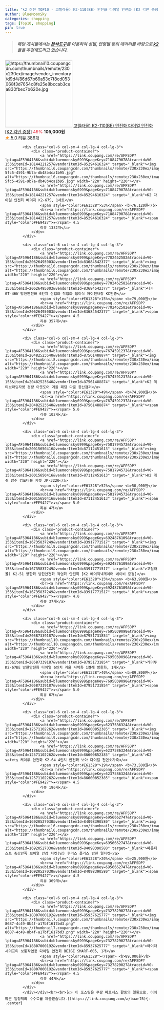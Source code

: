 ```yaml
---
title: "k2 추천 TOP10 - 고릴라몰) K2-110(BE) 안전화 다이얼 안전화 [K2 각반 증정]"
author: BlueMoonSky
categories: shopping
tags: [Top10, shopping]
pin: true
---
```


> ##### 해당 게시물에서는 [**분석도구**](https://itemscout.io/)를 이용하여 **성별**, **연령별** 등의 데이터를 바탕으로 [**k2**](https://link.coupang.com/a/baae76)들을 추천해드리고 있습니다.
<div class="container"><div class="row">
            <div class="col-6 col-sm-4 col-lg-4 col-lg-3">
                <div class="product-container">
                    <a href="https://link.coupang.com/re/AFFSDP?lptag=AF5964186&subid=bluemoonsky6999&pageKey=6893685469&traceid=V0-153&itemId=16557134067&vendorItemId=83743398183" target="_blank"><img src="https://thumbnail10.coupangcdn.com/thumbnails/remote/230x230ex/image/vendor_inventory/d9d4/86d67b69a53c7f8cd053068f3d7654c8fe25e8bccab3cea830fbec7b620e.jpg" alt="https://thumbnail10.coupangcdn.com/thumbnails/remote/230x230ex/image/vendor_inventory/d9d4/86d67b69a53c7f8cd053068f3d7654c8fe25e8bccab3cea830fbec7b620e.jpg" width="220" height="220"></a>
                    <a href="https://link.coupang.com/re/AFFSDP?lptag=AF5964186&subid=bluemoonsky6999&pageKey=6893685469&traceid=V0-153&itemId=16557134067&vendorItemId=83743398183" target="_blank">고릴라몰) K2-110(BE) 안전화 다이얼 안전화 [K2 각반 증정]</a>
                    <span style="color:#E61328">49%</span> <b>105,000원</b>
                    <br><a href="https://link.coupang.com/re/AFFSDP?lptag=AF5964186&subid=bluemoonsky6999&pageKey=6893685469&traceid=V0-153&itemId=16557134067&vendorItemId=83743398183" target="_blank"><span style="color:#FE9427">★</span> 5.0
                    리뷰 386개</a>
                </div>
            </div>
            
            <div class="col-6 col-sm-4 col-lg-4 col-lg-3">
                <div class="product-container">
                    <a href="https://link.coupang.com/re/AFFSDP?lptag=AF5964186&subid=bluemoonsky6999&pageKey=7188479078&traceid=V0-153&itemId=18144221257&vendorItemId=85294616324" target="_blank"><img src="https://thumbnail6.coupangcdn.com/thumbnails/remote/230x230ex/image/retail/images/2023/03/10/15/2/c26217bf-5fc5-4591-9b7a-db48b4ca1b95.jpg" alt="https://thumbnail6.coupangcdn.com/thumbnails/remote/230x230ex/image/retail/images/2023/03/10/15/2/c26217bf-5fc5-4591-9b7a-db48b4ca1b95.jpg" width="220" height="220"></a>
                    <a href="https://link.coupang.com/re/AFFSDP?lptag=AF5964186&subid=bluemoonsky6999&pageKey=7188479078&traceid=V0-153&itemId=18144221257&vendorItemId=85294616324" target="_blank">K2 다이얼 안전화 베이지 K2-67S, 1세트</a>
                    <span style="color:#E61328">53%</span> <b>76,120원</b>
                    <br><a href="https://link.coupang.com/re/AFFSDP?lptag=AF5964186&subid=bluemoonsky6999&pageKey=7188479078&traceid=V0-153&itemId=18144221257&vendorItemId=85294616324" target="_blank"><span style="color:#FE9427">★</span> 4.5
                    리뷰 1332개</a>
                </div>
            </div>
            
            <div class="col-6 col-sm-4 col-lg-4 col-lg-3">
                <div class="product-container">
                    <a href="https://link.coupang.com/re/AFFSDP?lptag=AF5964186&subid=bluemoonsky6999&pageKey=7702462582&traceid=V0-153&itemId=20626495003&vendorItemId=83684542377" target="_blank"><img src="https://thumbnail6.coupangcdn.com/thumbnails/remote/230x230ex/image/vendor_inventory/5cd0/1902d96f6de6a97944ca007fe50b307584ab83e4dbd1c84a8ec99ffa1add.jpg" alt="https://thumbnail6.coupangcdn.com/thumbnails/remote/230x230ex/image/vendor_inventory/5cd0/1902d96f6de6a97944ca007fe50b307584ab83e4dbd1c84a8ec99ffa1add.jpg" width="220" height="220"></a>
                    <a href="https://link.coupang.com/re/AFFSDP?lptag=AF5964186&subid=bluemoonsky6999&pageKey=7702462582&traceid=V0-153&itemId=20626495003&vendorItemId=83684542377" target="_blank">네파 GT-46W 방한안전화 6인치 산업화 작업화 접이식 아이젠내장 KC인증</a>
                    <span style="color:#E61328">15%</span> <b>79,000원</b>
                    <br><a href="https://link.coupang.com/re/AFFSDP?lptag=AF5964186&subid=bluemoonsky6999&pageKey=7702462582&traceid=V0-153&itemId=20626495003&vendorItemId=83684542377" target="_blank"><span style="color:#FE9427">★</span> 4.5
                    리뷰 357개</a>
                </div>
            </div>
            
            <div class="col-6 col-sm-4 col-lg-4 col-lg-3">
                <div class="product-container">
                    <a href="https://link.coupang.com/re/AFFSDP?lptag=AF5964186&subid=bluemoonsky6999&pageKey=7674591237&traceid=V0-153&itemId=20482523640&vendorItemId=87561488874" target="_blank"><img src="https://thumbnail8.coupangcdn.com/thumbnails/remote/230x230ex/image/vendor_inventory/9c43/af164b0f13857d7eed11a506188ba17975c76dc12de5c82be1c1c7ecee08.jpg" alt="https://thumbnail8.coupangcdn.com/thumbnails/remote/230x230ex/image/vendor_inventory/9c43/af164b0f13857d7eed11a506188ba17975c76dc12de5c82be1c1c7ecee08.jpg" width="220" height="220"></a>
                    <a href="https://link.coupang.com/re/AFFSDP?lptag=AF5964186&subid=bluemoonsky6999&pageKey=7674591237&traceid=V0-153&itemId=20482523640&vendorItemId=87561488874" target="_blank">K2 액티브패딩자켓 경량 아웃도어 겨울 패딩 다운 등산점퍼</a>
                    <span style="color:#E61328">49%</span> <b>74,900원</b>
                    <br><a href="https://link.coupang.com/re/AFFSDP?lptag=AF5964186&subid=bluemoonsky6999&pageKey=7674591237&traceid=V0-153&itemId=20482523640&vendorItemId=87561488874" target="_blank"><span style="color:#FE9427">★</span> 5.0
                    리뷰 102개</a>
                </div>
            </div>
            
            <div class="col-6 col-sm-4 col-lg-4 col-lg-3">
                <div class="product-container">
                    <a href="https://link.coupang.com/re/AFFSDP?lptag=AF5964186&subid=bluemoonsky6999&pageKey=7581794572&traceid=V0-153&itemId=20015650416&vendorItemId=87112451613" target="_blank"><img src="https://thumbnail8.coupangcdn.com/thumbnails/remote/230x230ex/image/vendor_inventory/9578/6fd913ef0ff7ae8c47eb2d462581be43201266002522e235f91441e5e9d7.jpg" alt="https://thumbnail8.coupangcdn.com/thumbnails/remote/230x230ex/image/vendor_inventory/9578/6fd913ef0ff7ae8c47eb2d462581be43201266002522e235f91441e5e9d7.jpg" width="220" height="220"></a>
                    <a href="https://link.coupang.com/re/AFFSDP?lptag=AF5964186&subid=bluemoonsky6999&pageKey=7581794572&traceid=V0-153&itemId=20015650416&vendorItemId=87112451613" target="_blank">K2 메쉬 방수 컴포터블 자켓 JP-3220</a>
                    <span style="color:#E61328">52%</span> <b>50,900원</b>
                    <br><a href="https://link.coupang.com/re/AFFSDP?lptag=AF5964186&subid=bluemoonsky6999&pageKey=7581794572&traceid=V0-153&itemId=20015650416&vendorItemId=87112451613" target="_blank"><span style="color:#FE9427">★</span> 5.0
                    리뷰 4개</a>
                </div>
            </div>
            
            <div class="col-6 col-sm-4 col-lg-4 col-lg-3">
                <div class="product-container">
                    <a href="https://link.coupang.com/re/AFFSDP?lptag=AF5964186&subid=bluemoonsky6999&pageKey=6924876109&traceid=V0-153&itemId=16735837249&vendorItemId=83917771517" target="_blank"><img src="https://thumbnail9.coupangcdn.com/thumbnails/remote/230x230ex/image/vendor_inventory/73ae/04be2902e04dfd795295b840a5bf24a938ce2b394aa7672e900bba62f057.jpg" alt="https://thumbnail9.coupangcdn.com/thumbnails/remote/230x230ex/image/vendor_inventory/73ae/04be2902e04dfd795295b840a5bf24a938ce2b394aa7672e900bba62f057.jpg" width="220" height="220"></a>
                    <a href="https://link.coupang.com/re/AFFSDP?lptag=AF5964186&subid=bluemoonsky6999&pageKey=6924876109&traceid=V0-153&itemId=16735837249&vendorItemId=83917771517" target="_blank">고릴라몰) K2-51 방한화 방한안전화 작업화 안전화 [K2 베이직넥게이터 네이비 증정]</a>
                    <span style="color:#E61328">15%</span> <b>63,900원</b>
                    <br><a href="https://link.coupang.com/re/AFFSDP?lptag=AF5964186&subid=bluemoonsky6999&pageKey=6924876109&traceid=V0-153&itemId=16735837249&vendorItemId=83917771517" target="_blank"><span style="color:#FE9427">★</span> 4.0
                    리뷰 37개</a>
                </div>
            </div>
            
            <div class="col-6 col-sm-4 col-lg-4 col-lg-3">
                <div class="product-container">
                    <a href="https://link.coupang.com/re/AFFSDP?lptag=AF5964186&subid=bluemoonsky6999&pageKey=7695039098&traceid=V0-153&itemId=20587339187&vendorItemId=87951731854" target="_blank"><img src="https://thumbnail10.coupangcdn.com/thumbnails/remote/230x230ex/image/vendor_inventory/b8ac/522b9d075c8b32cb58670ca93ad3e597b0b7453eff94d3105d8b53cb4d17.jpg" alt="https://thumbnail10.coupangcdn.com/thumbnails/remote/230x230ex/image/vendor_inventory/b8ac/522b9d075c8b32cb58670ca93ad3e597b0b7453eff94d3105d8b53cb4d17.jpg" width="220" height="220"></a>
                    <a href="https://link.coupang.com/re/AFFSDP?lptag=AF5964186&subid=bluemoonsky6999&pageKey=7695039098&traceid=V0-153&itemId=20587339187&vendorItemId=87951731854" target="_blank">케이투 K2-67BE 방한안전화 다이얼 6인치 겨울 사막화 1켤레 방한화, 1개</a>
                    <span style="color:#E61328">40%</span> <b>89,800원</b>
                    <br><a href="https://link.coupang.com/re/AFFSDP?lptag=AF5964186&subid=bluemoonsky6999&pageKey=7695039098&traceid=V0-153&itemId=20587339187&vendorItemId=87951731854" target="_blank"><span style="color:#FE9427">★</span> 5.0
                    리뷰 6개</a>
                </div>
            </div>
            
            <div class="col-6 col-sm-4 col-lg-4 col-lg-3">
                <div class="product-container">
                    <a href="https://link.coupang.com/re/AFFSDP?lptag=AF5964186&subid=bluemoonsky6999&pageKey=6237586324&traceid=V0-153&itemId=12571102262&vendorItemId=86600852385" target="_blank"><img src="https://thumbnail9.coupangcdn.com/thumbnails/remote/230x230ex/image/vendor_inventory/a296/a1f374021ddf731e10f13fa6fc4218028b24dc2843a2927dba82e304e67e.png" alt="https://thumbnail9.coupangcdn.com/thumbnails/remote/230x230ex/image/vendor_inventory/a296/a1f374021ddf731e10f13fa6fc4218028b24dc2843a2927dba82e304e67e.png" width="220" height="220"></a>
                    <a href="https://link.coupang.com/re/AFFSDP?lptag=AF5964186&subid=bluemoonsky6999&pageKey=6237586324&traceid=V0-153&itemId=12571102262&vendorItemId=86600852385" target="_blank">K2 safety 케이투 안전화 K2-64 4인치 안전화 보아 다이얼 천연소가죽</a>
                    <span style="color:#E61328">19%</span> <b>73,500원</b>
                    <br><a href="https://link.coupang.com/re/AFFSDP?lptag=AF5964186&subid=bluemoonsky6999&pageKey=6237586324&traceid=V0-153&itemId=12571102262&vendorItemId=86600852385" target="_blank"><span style="color:#FE9427">★</span> 4.5
                    리뷰 196개</a>
                </div>
            </div>
            
            <div class="col-6 col-sm-4 col-lg-4 col-lg-3">
                <div class="product-container">
                    <a href="https://link.coupang.com/re/AFFSDP?lptag=AF5964186&subid=bluemoonsky6999&pageKey=6956662747&traceid=V0-153&itemId=16920527030&vendorItemId=84098390580" target="_blank"><img src="https://thumbnail6.coupangcdn.com/thumbnails/remote/230x230ex/image/vendor_inventory/37c7/586bf8bb3d3ede4b4934e4efff8e6eda11977ea6fe23fead0e1942ff3a42.jpg" alt="https://thumbnail6.coupangcdn.com/thumbnails/remote/230x230ex/image/vendor_inventory/37c7/586bf8bb3d3ede4b4934e4efff8e6eda11977ea6fe23fead0e1942ff3a42.jpg" width="220" height="220"></a>
                    <a href="https://link.coupang.com/re/AFFSDP?lptag=AF5964186&subid=bluemoonsky6999&pageKey=6956662747&traceid=V0-153&itemId=16920527030&vendorItemId=84098390580" target="_blank">마운티스트 촉감만족 보아털 안감 자켓(남) 후리스 플리스 방한 털자켓</a>
                    <span style="color:#E61328">20%</span> <b>25,900원</b>
                    <br><a href="https://link.coupang.com/re/AFFSDP?lptag=AF5964186&subid=bluemoonsky6999&pageKey=6956662747&traceid=V0-153&itemId=16920527030&vendorItemId=84098390580" target="_blank"><span style="color:#FE9427">★</span> 4.5
                    리뷰 369개</a>
                </div>
            </div>
            
            <div class="col-6 col-sm-4 col-lg-4 col-lg-3">
                <div class="product-container">
                    <a href="https://link.coupang.com/re/AFFSDP?lptag=AF5964186&subid=bluemoonsky6999&pageKey=7327829027&traceid=V0-153&itemId=18807000192&vendorItemId=85937625777" target="_blank"><img src="https://thumbnail7.coupangcdn.com/thumbnails/remote/230x230ex/image/retail/images/2023/05/11/15/6/576677e0-8687-4c49-8b4f-a17bf1617bd3.png" alt="https://thumbnail7.coupangcdn.com/thumbnails/remote/230x230ex/image/retail/images/2023/05/11/15/6/576677e0-8687-4c49-8b4f-a17bf1617bd3.png" width="220" height="220"></a>
                    <a href="https://link.coupang.com/re/AFFSDP?lptag=AF5964186&subid=bluemoonsky6999&pageKey=7327829027&traceid=V0-153&itemId=18807000192&vendorItemId=85937625777" target="_blank">아이더세이프티 보통작업용 다이얼 안전화 BEIGE SMART-605, 1개</a>
                    <span style="color:#E61328"></span> <b>89,000원</b>
                    <br><a href="https://link.coupang.com/re/AFFSDP?lptag=AF5964186&subid=bluemoonsky6999&pageKey=7327829027&traceid=V0-153&itemId=18807000192&vendorItemId=85937625777" target="_blank"><span style="color:#FE9427">★</span> 4.5
                    리뷰 44개</a>
                </div>
            </div>
            </div></div><br><br>[👉 이 포스팅은 쿠팡 파트너스 활동의 일환으로, 이에 따른 일정액의 수수료를 제공받습니다.](https://link.coupang.com/a/baae76){: .center}